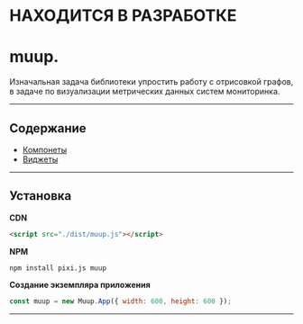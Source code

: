 # НАХОДИТСЯ В РАЗРАБОТКЕ

# muup.

Изначальная задача библиотеки упростить работу с отрисовкой графов, в задаче по визуализации метрических данных систем мониторинка.

---

## Содержание

- [Компонеты](./doc/components.md)
- [Виджеты](./doc/widgets.md)

---

## Установка

**CDN**

```html
<script src="./dist/muup.js"></script>
```

**NPM**

```
npm install pixi.js muup
```

**Создание экземпляра приложения**

```js
const muup = new Muup.App({ width: 600, height: 600 });
```

---
